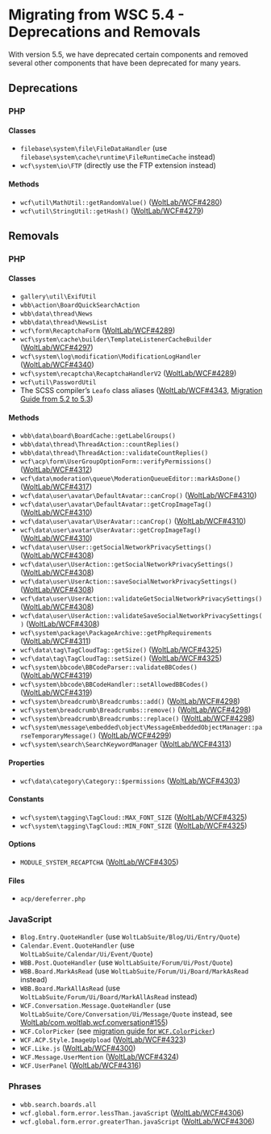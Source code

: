 # Migrating from WSC 5.4 - Deprecations and Removals

With version 5.5, we have deprecated certain components and removed several other components that have been deprecated for many years.



## Deprecations

### PHP

#### Classes

- `filebase\system\file\FileDataHandler` (use `filebase\system\cache\runtime\FileRuntimeCache` instead)
- `wcf\system\io\FTP` (directly use the FTP extension instead)

#### Methods

- `wcf\util\MathUtil::getRandomValue()` ([WoltLab/WCF#4280](https://github.com/WoltLab/WCF/pull/4280))
- `wcf\util\StringUtil::getHash()` ([WoltLab/WCF#4279](https://github.com/WoltLab/WCF/pull/4279))



## Removals

### PHP

#### Classes

- `gallery\util\ExifUtil`
- `wbb\action\BoardQuickSearchAction`
- `wbb\data\thread\News`
- `wbb\data\thread\NewsList`
- `wcf\form\RecaptchaForm` ([WoltLab/WCF#4289](https://github.com/WoltLab/WCF/pull/4289))
- `wcf\system\cache\builder\TemplateListenerCacheBuilder` ([WoltLab/WCF#4297](https://github.com/WoltLab/WCF/pull/4297))
- `wcf\system\log\modification\ModificationLogHandler` ([WoltLab/WCF#4340](https://github.com/WoltLab/WCF/pull/4340))
- `wcf\system\recaptcha\RecaptchaHandlerV2` ([WoltLab/WCF#4289](https://github.com/WoltLab/WCF/pull/4289))
- `wcf\util\PasswordUtil`
- The SCSS compiler’s `Leafo` class aliases ([WoltLab/WCF#4343](https://github.com/WoltLab/WCF/pull/4343), [Migration Guide from 5.2 to 5.3](../wsc52/libraries.md))

#### Methods

- `wbb\data\board\BoardCache::getLabelGroups()`
- `wbb\data\thread\ThreadAction::countReplies()`
- `wbb\data\thread\ThreadAction::validateCountReplies()`
- `wcf\acp\form\UserGroupOptionForm::verifyPermissions()` ([WoltLab/WCF#4312](https://github.com/WoltLab/WCF/pull/4312))
- `wcf\data\moderation\queue\ModerationQueueEditor::markAsDone()` ([WoltLab/WCF#4317](https://github.com/WoltLab/WCF/pull/4317))
- `wcf\data\user\avatar\DefaultAvatar::canCrop()` ([WoltLab/WCF#4310](https://github.com/WoltLab/WCF/pull/4310))
- `wcf\data\user\avatar\DefaultAvatar::getCropImageTag()` ([WoltLab/WCF#4310](https://github.com/WoltLab/WCF/pull/4310))
- `wcf\data\user\avatar\UserAvatar::canCrop()` ([WoltLab/WCF#4310](https://github.com/WoltLab/WCF/pull/4310))
- `wcf\data\user\avatar\UserAvatar::getCropImageTag()` ([WoltLab/WCF#4310](https://github.com/WoltLab/WCF/pull/4310))
- `wcf\data\user\User::getSocialNetworkPrivacySettings()` ([WoltLab/WCF#4308](https://github.com/WoltLab/WCF/pull/4308))
- `wcf\data\user\UserAction::getSocialNetworkPrivacySettings()` ([WoltLab/WCF#4308](https://github.com/WoltLab/WCF/pull/4308))
- `wcf\data\user\UserAction::saveSocialNetworkPrivacySettings()` ([WoltLab/WCF#4308](https://github.com/WoltLab/WCF/pull/4308))
- `wcf\data\user\UserAction::validateGetSocialNetworkPrivacySettings()` ([WoltLab/WCF#4308](https://github.com/WoltLab/WCF/pull/4308))
- `wcf\data\user\UserAction::validateSaveSocialNetworkPrivacySettings()` ([WoltLab/WCF#4308](https://github.com/WoltLab/WCF/pull/4308))
- `wcf\system\package\PackageArchive::getPhpRequirements` ([WoltLab/WCF#4311](https://github.com/WoltLab/WCF/pull/4311))
- `wcf\data\tag\TagCloudTag::getSize()` ([WoltLab/WCF#4325](https://github.com/WoltLab/WCF/pull/4325))
- `wcf\data\tag\TagCloudTag::setSize()` ([WoltLab/WCF#4325](https://github.com/WoltLab/WCF/pull/4325))
- `wcf\system\bbcode\BBCodeParser::validateBBCodes()` ([WoltLab/WCF#4319](https://github.com/WoltLab/WCF/pull/4319))
- `wcf\system\bbcode\BBCodeHandler::setAllowedBBCodes()` ([WoltLab/WCF#4319](https://github.com/WoltLab/WCF/pull/4319))
- `wcf\system\breadcrumb\Breadcrumbs::add()` ([WoltLab/WCF#4298](https://github.com/WoltLab/WCF/pull/4298))
- `wcf\system\breadcrumb\Breadcrumbs::remove()` ([WoltLab/WCF#4298](https://github.com/WoltLab/WCF/pull/4298))
- `wcf\system\breadcrumb\Breadcrumbs::replace()` ([WoltLab/WCF#4298](https://github.com/WoltLab/WCF/pull/4298))
- `wcf\system\message\embedded\object\MessageEmbeddedObjectManager::parseTemporaryMessage()` ([WoltLab/WCF#4299](https://github.com/WoltLab/WCF/pull/4299))
- `wcf\system\search\SearchKeywordManager` ([WoltLab/WCF#4313](https://github.com/WoltLab/WCF/pull/4313))

#### Properties

- `wcf\data\category\Category::$permissions` ([WoltLab/WCF#4303](https://github.com/WoltLab/WCF/pull/4303))

#### Constants

- `wcf\system\tagging\TagCloud::MAX_FONT_SIZE` ([WoltLab/WCF#4325](https://github.com/WoltLab/WCF/pull/4325))
- `wcf\system\tagging\TagCloud::MIN_FONT_SIZE` ([WoltLab/WCF#4325](https://github.com/WoltLab/WCF/pull/4325))

#### Options

- `MODULE_SYSTEM_RECAPTCHA` ([WoltLab/WCF#4305](https://github.com/WoltLab/WCF/pull/4305))

#### Files

- `acp/dereferrer.php`


### JavaScript

- `Blog.Entry.QuoteHandler` (use `WoltLabSuite/Blog/Ui/Entry/Quote`)
- `Calendar.Event.QuoteHandler` (use `WoltLabSuite/Calendar/Ui/Event/Quote`)
- `WBB.Post.QuoteHandler` (use `WoltLabSuite/Forum/Ui/Post/Quote`)
- `WBB.Board.MarkAsRead` (use `WoltLabSuite/Forum/Ui/Board/MarkAsRead` instead)
- `WBB.Board.MarkAllAsRead` (use `WoltLabSuite/Forum/Ui/Board/MarkAllAsRead` instead)
- `WCF.Conversation.Message.QuoteHandler` (use `WoltLabSuite/Core/Conversation/Ui/Message/Quote` instead, see [WoltLab/com.woltlab.wcf.conversation#155](https://github.com/WoltLab/com.woltlab.wcf.conversation/pull/155))
- `WCF.ColorPicker` (see [migration guide for `WCF.ColorPicker`](javascript.md#wcfcolorpicker))
- `WCF.ACP.Style.ImageUpload` ([WoltLab/WCF#4323](https://github.com/WoltLab/WCF/pull/4323))
- `WCF.Like.js` ([WoltLab/WCF#4300](https://github.com/WoltLab/WCF/pull/4300))
- `WCF.Message.UserMention` ([WoltLab/WCF#4324](https://github.com/WoltLab/WCF/pull/4324))
- `WCF.UserPanel` ([WoltLab/WCF#4316](https://github.com/WoltLab/WCF/pull/4316))


### Phrases

- `wbb.search.boards.all`
- `wcf.global.form.error.lessThan.javaScript` ([WoltLab/WCF#4306](https://github.com/WoltLab/WCF/pull/4306))
- `wcf.global.form.error.greaterThan.javaScript` ([WoltLab/WCF#4306](https://github.com/WoltLab/WCF/pull/4306))
